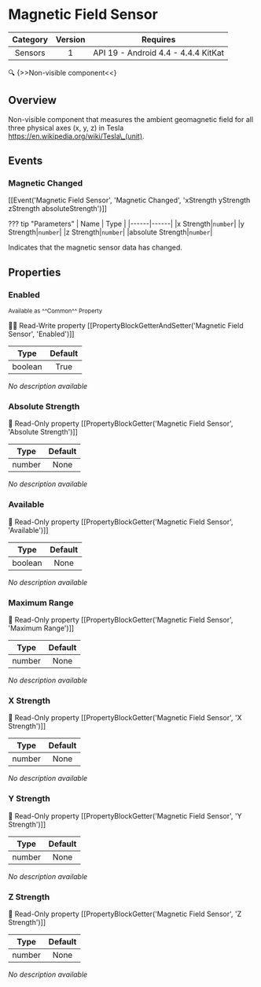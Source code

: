 # Magnetic Field Sensor

| Category | Version | Requires |
|:--------:|:-------:|:--------:|
|Sensors|1|API 19 - Android 4.4 - 4.4.4 KitKat|

:mag: {>>Non-visible component<<}

## Overview

Non-visible component that measures the ambient geomagnetic field for all three physical axes (x, y, z) in Tesla https://en.wikipedia.org/wiki/Tesla\_(unit). 

## Events

### Magnetic Changed

[[Event('Magnetic Field Sensor', 'Magnetic Changed', 'xStrength yStrength zStrength absoluteStrength')]]

??? tip "Parameters"
    | Name | Type |
    |------|------|
    |x Strength|`number`|
    |y Strength|`number`|
    |z Strength|`number`|
    |absolute Strength|`number`|


Indicates that the magnetic sensor data has changed.

## Properties

### Enabled

<small>Available as ^^Common^^ Property</small>

:eyes::pencil: Read-Write property
[[PropertyBlockGetterAndSetter('Magnetic Field Sensor', 'Enabled')]]

| Type | Default |
|:----:|:-------:|
|boolean|True|

_No description available_

### Absolute Strength

:eyes: Read-Only property
[[PropertyBlockGetter('Magnetic Field Sensor', 'Absolute Strength')]]

| Type | Default |
|:----:|:-------:|
|number|None|

_No description available_

### Available

:eyes: Read-Only property
[[PropertyBlockGetter('Magnetic Field Sensor', 'Available')]]

| Type | Default |
|:----:|:-------:|
|boolean|None|

_No description available_

### Maximum Range

:eyes: Read-Only property
[[PropertyBlockGetter('Magnetic Field Sensor', 'Maximum Range')]]

| Type | Default |
|:----:|:-------:|
|number|None|

_No description available_

### X Strength

:eyes: Read-Only property
[[PropertyBlockGetter('Magnetic Field Sensor', 'X Strength')]]

| Type | Default |
|:----:|:-------:|
|number|None|

_No description available_

### Y Strength

:eyes: Read-Only property
[[PropertyBlockGetter('Magnetic Field Sensor', 'Y Strength')]]

| Type | Default |
|:----:|:-------:|
|number|None|

_No description available_

### Z Strength

:eyes: Read-Only property
[[PropertyBlockGetter('Magnetic Field Sensor', 'Z Strength')]]

| Type | Default |
|:----:|:-------:|
|number|None|

_No description available_